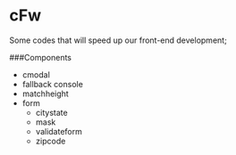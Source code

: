 # cFw
Some codes that will speed up our front-end development;

###Components
- cmodal
- fallback console
- matchheight
- form
    - citystate
    - mask
    - validateform
    - zipcode